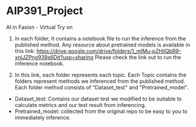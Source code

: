 # AIP391_Project
AI in Fasion - Virtual Try on

1) In each folder, it contains a notebook file to run the inference from the published method. Any resource about pretrained models is available in this link: https://drive.google.com/drive/folders/1_mIMu-pZHilQbR9-xnlJZPng939s6Djt?usp=sharing
Please check the link out to run the inference notebook. 

2) In this link, each folder represents each topic. Each Topic contains the folders represent methods we inferenced from the published method. Each folder method consists of "Dataset_test" and "Pretrained_model". 
  - Dataset_test: Contains our dataset test we modified to be suitable to calculate metrics and our test result from inferencing. 
  - Pretrained_model: collected from the original repo to be easy to you to immediately inference. 
